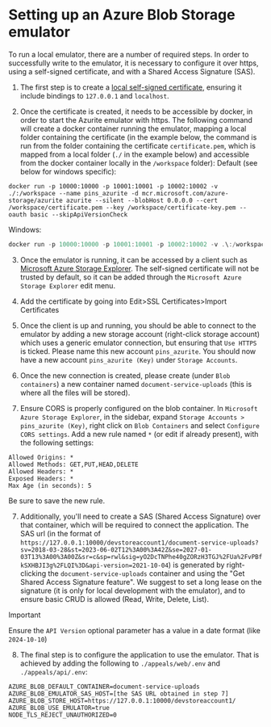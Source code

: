 # Setting up an Azure Blob Storage emulator

To run a local emulator, there are a number of required steps. In order to successfully write to the emulator, it is necessary to configure it over https, using a self-signed certificate, and with a Shared Access Signature (SAS).

1. The first step is to create a [local self-signed certificate](cert.md), ensuring it include bindings to `127.0.0.1` and `localhost`.

2. Once the certificate is created, it needs to be accessible by docker, in order to start the Azurite emulator with https.
   The following command will create a docker container running the emulator, mapping a local folder containing the certificate (in the example below, the command is run from the folder containing the certificate `certificate.pem`, which is mapped from a local folder (`./` in the example below) and accessible from the docker container locally in the `/workspace` folder):
Default (see below for windows specific):
```shell
docker run -p 10000:10000 -p 10001:10001 -p 10002:10002 -v ./:/workspace --name pins_azurite -d mcr.microsoft.com/azure-storage/azurite azurite --silent --blobHost 0.0.0.0 --cert /workspace/certificate.pem --key /workspace/certificate-key.pem --oauth basic --skipApiVersionCheck
```
Windows:
```powershell
docker run -p 10000:10000 -p 10001:10001 -p 10002:10002 -v .\:/workspace --name pins_azurite -d mcr.microsoft.com/azure-storage/azurite azurite --silent --blobHost 0.0.0.0 --cert /workspace/certificate.pem --key /workspace/certificate-key.pem --oauth basic --skipApiVersionCheck
```

3. Once the emulator is running, it can be accessed by a client such as [Microsoft Azure Storage Explorer](https://azure.microsoft.com/en-gb/products/storage/storage-explorer). The self-signed certificate will not be trusted by default, so it can be added through the `Microsoft Azure Storage Explorer` edit menu.
4. Add the certificate by going into Edit>SSL Certificates>Import Certificates

5. Once the client is up and running, you should be able to connect to the emulator by adding a new storage account (right-click storage account) which uses a generic emulator connection, but ensuring that `Use HTTPS` is ticked. Please name this new account `pins_azurite`. You should now have a new account `pins_azurite (Key)` under `Storage Accounts`.

6. Once the new connection is created, please create (under `Blob containers`) a new container named `document-service-uploads` (this is where all the files will be stored).

7. Ensure CORS is properly configured on the blob container. In `Microsoft Azure Storage Explorer`, in the sidebar, expand `Storage Accounts > pins_azurite (Key)`, right click on `Blob Containers` and select `Configure CORS settings`. Add a new rule named `*` (or edit if already present), with the following settings:

```shell
Allowed Origins: *
Allowed Methods: GET,PUT,HEAD,DELETE
Allowed Headers: *
Exposed Headers: *
Max Age (in seconds): 5
```

Be sure to save the new rule.

7. Additionally, you'll need to create a SAS (Shared Access Signature) over that container, which will be required to connect the application. The SAS url (in the format of `https://127.0.0.1:10000/devstoreaccount1/document-service-uploads?sv=2018-03-28&st=2023-06-02T12%3A00%3A42Z&se=2027-01-03T13%3A00%3A00Z&sr=c&sp=rwl&sig=yO2DcTNPhe40gZORzH3TGJ%2FUa%2FvPBfkSXHBJI3g%2FLQI%3D&api-version=2021-10-04`) is generated by right-clicking the `document-service-uploads` container and using the "Get Shared Access Signature feature". We suggest to set a long lease on the signature (it is only for local development with the emulator), and to ensure basic CRUD is allowed (Read, Write, Delete, List).

> [!IMPORTANT]
> Ensure the `API Version` optional parameter has a value in a date format (like `2024-10-10`)

8. The final step is to configure the application to use the emulator. That is achieved by adding the following to `./appeals/web/.env` and `./appeals/api/.env`:

```shell
AZURE_BLOB_DEFAULT_CONTAINER=document-service-uploads
AZURE_BLOB_EMULATOR_SAS_HOST=[the SAS URL obtained in step 7]
AZURE_BLOB_STORE_HOST=https://127.0.0.1:10000/devstoreaccount1/
AZURE_BLOB_USE_EMULATOR=true
NODE_TLS_REJECT_UNAUTHORIZED=0
```
